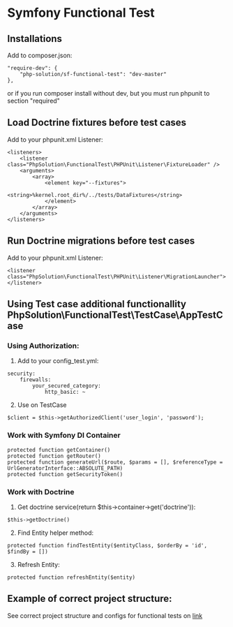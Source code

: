 # Symfony Functional Test

## Installations
Add to composer.json:
````
"require-dev": {
    "php-solution/sf-functional-test": "dev-master"
},
````
or if you run composer install without dev, but you must run phpunit to section "required"

## Load Doctrine fixtures before test cases 
Add to your phpunit.xml Listener:
````    
<listeners>
    <listener class="PhpSolution\FunctionalTest\PHPUnit\Listener\FixtureLoader" />
    <arguments>
        <array>
            <element key="--fixtures">
                <string>%kernel.root_dir%/../tests/DataFixtures</string>
            </element>
        </array>
    </arguments>
</listeners>
````

## Run Doctrine migrations before test cases 
Add to your phpunit.xml Listener:
````    
<listener class="PhpSolution\FunctionalTest\PHPUnit\Listener\MigrationLauncher">
</listener>
````
    
## Using Test case additional functionallity PhpSolution\FunctionalTest\TestCase\AppTestCase   
### Using Authorization:
1) Add to your config_test.yml:
````     
security:
    firewalls:
        your_secured_category:
            http_basic: ~
````
2)  Use on TestCase
````    
$client = $this->getAuthorizedClient('user_login', 'password');
````

### Work with Symfony DI Container
````
protected function getContainer()
protected function getRouter()
protected function generateUrl($route, $params = [], $referenceType = UrlGeneratorInterface::ABSOLUTE_PATH)
protected function getSecurityToken()
```` 

### Work with Doctrine
1. Get doctrine service(return $this->container->get('doctrine')):
````
$this->getDoctrine()
````  
2. Find Entity helper method:
````    
protected function findTestEntity($entityClass, $orderBy = 'id', $findBy = [])
````
   
3. Refresh Entity:
````
protected function refreshEntity($entity) 
````

## Example of correct project structure:
See correct project structure and configs for functional tests on [link](/examples/project-structure/)